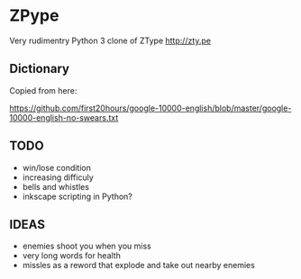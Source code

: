 # ZPype
Very rudimentry Python 3 clone of ZType
http://zty.pe

## Dictionary

Copied from here:

https://github.com/first20hours/google-10000-english/blob/master/google-10000-english-no-swears.txt

## TODO
* win/lose condition
* increasing difficuly
* bells and whistles
* inkscape scripting in Python?

## IDEAS
* enemies shoot you when you miss
* very long words for health
* missles as a reword that explode and take out nearby enemies
